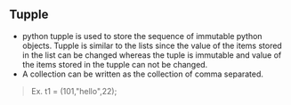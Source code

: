 
## Tupple

- python tupple is used to store the sequence of immutable python objects. Tupple is similar to the lists since the value of the items stored in the list can be changed whereas the tuple is immutable and value of the items stored in the tupple can not be changed.
- A collection can be written as the collection of comma separated.
> Ex.  t1 = (101,"hello",22);